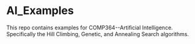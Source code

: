 # AI_Examples
This repo contains examples for COMP364--Artificial Intelligence. Specifically the Hill Climbing, Genetic, and Annealing Search algorithms.
